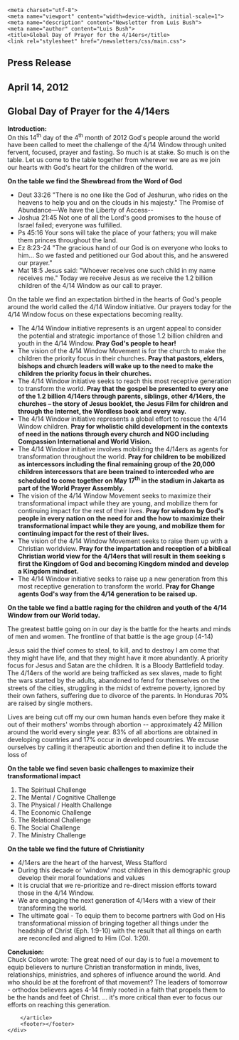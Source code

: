<!DOCTYPE html>
<html lang="en-US">
<head>
	<link rel="apple-touch-icon" sizes="180x180" href="/apple-touch-icon.png">
	<link rel="icon" type="image/png" sizes="32x32" href="/favicon-32x32.png">
	<link rel="icon" type="image/png" sizes="16x16" href="/favicon-16x16.png">
	<link rel="icon" type="image/x-icon" href="/favicon.ico">
	<link rel="manifest" href="/site.webmanifest">
	<link rel="mask-icon" href="/safari-pinned-tab.svg" color="#5bbad5">
	<meta name="msapplication-TileColor" content="#da532c">
	<meta name="theme-color" content="#ffffff">

	<meta charset="utf-8">
	<meta name="viewport" content="width=device-width, initial-scale=1">
	<meta name="description" content="Newsletter from Luis Bush">
	<meta name="author" content="Luis Bush">
	<title>Global Day of Prayer for the 4/14ers</title>
	<link rel="stylesheet" href="/newsletters/css/main.css">
</head>
<body>
	<div id="newsletter">
		<header style="display: none">
			<figure>
				<img alt="Luis and Doris" src="/newsletters/images/luis-and-doris-300px.png">
				<figcaption>Serving | Catalyzing | Facilitating</figcaption>
			</figure>
		</header>
		<article>
		    <h1>Press Release</h1>
			<h2 id="article-date"><time datetime="2012-04-14">April 14, 2012</time></h2>
			<h2 id="subheading">Global Day of Prayer for the 4/14ers</h2>
			<p id="first-paragraph"><strong>Introduction:</strong><br>
On this 14<sup>th</sup> day of the 4<sup>th</sup> month of 2012 God's people around the world have been called to meet the challenge of the 4/14 Window through united fervent, focused, prayer and fasting. So much is at stake. So much is on the table. Let us come to the table together from wherever we are as we join our hearts with God's heart for the children of the world.</p>
			<p><strong>On the table we find the Shewbread from the Word of God</strong></p>
			<ul>
				<li>Deut 33:26 "There is no one like the God of Jeshurun, who rides on the heavens to help you and on the clouds in his majesty." The Promise of Abundance—We have the Liberty of Access--</li>
				<li>Joshua 21:45 Not one of all the Lord's good promises to the house of Israel failed; everyone was fulfilled.</li>
				<li>Ps 45:16 Your sons will take the place of your fathers; you will make them princes throughout the land.</li>
				<li>Ez 8:23-24 "The gracious hand of our God is on everyone who looks to him… So we fasted and petitioned our God about this, and he answered our prayer."</li>
				<li>Mat 18:5 Jesus said: "Whoever receives one such child in my name receives me." Today we receive Jesus as we receive the 1.2 billion children of the 4/14 Window as our call to prayer.</li>
			</ul>
			<p>On the table we find an expectation birthed in the hearts of God's people around the world called the 4/14 Window initiative. Our prayers today for the 4/14 Window focus on these expectations becoming reality.</p>
			<ul>
				<li>The 4/14 Window initiative represents is an urgent appeal to consider the potential and strategic importance of those 1.2 billion children and youth in the 4/14 Window. <strong>Pray God's people to hear!</strong></li>
				<li>The vision of the 4/14 Window Movement is for the church to make the children the priority focus in their churches. <strong>Pray that pastors, elders, bishops and church leaders will wake up to the need to make the children the priority focus in their churches.</strong></li>
				<li>The 4/14 Window initiative seeks to reach this most receptive generation to transform the world. <strong>Pray that the gospel be presented to every one of the 1.2 billion 4/14ers through parents, siblings, other 4/14ers, the churches – the story of Jesus booklet, the Jesus Film for children and through the Internet, the Wordless book and every way.</strong></li>
				<li>The 4/14 Window initiative represents a global effort to rescue the 4/14 Window children. <strong>Pray for wholistic child development in the contexts of need in the nations through every church and NGO including Compassion International and World Vision.</strong></li>
				<li>The 4/14 Window initiative involves mobilizing the 4/14ers as agents for transformation throughout the world. <strong>Pray for children to be mobilized as intercessors including the final remaining group of the 20,000 children intercessors that are been trained to interceded who are scheduled to come together on May 17<sup>th</sup> in the stadium in Jakarta as part of the World Prayer Assembly.</strong></li>
				<li>The vision of the 4/14 Window Movement seeks to maximize their transformational impact while they are young, and mobilize them for continuing impact for the rest of their lives. <strong>Pray for wisdom by God's people in every nation on the need for and the how to maximize their transformational impact while they are young, and mobilize them for continuing impact for the rest of their lives.</strong></li>
				<li>The vision of the 4/14 Window Movement seeks to raise them up with a Christian worldview. <strong>Pray for the impartation and reception of a biblical Christian world view for the 4/14ers that will result in them seeking s first the Kingdom of God and becoming Kingdom minded and develop a Kingdom mindset.</strong></li>
				<li>The 4/14 Window initiative seeks to raise up a new generation from this most receptive generation to transform the world. <strong>Pray for Change agents God's way from the 4/14 generation to be raised up.</strong></li>
			</ul>
			<p><strong>On the table we find a battle raging for the children and youth of the 4/14 Window from our World today.</strong></p>
			<p>The greatest battle going on in our day is the battle for the hearts and minds of men and women. The frontline of that battle is the age group (4-14)</p>
			<p>Jesus said the thief comes to steal, to kill, and to destroy I am come that they might have life, and that they might have it more abundantly.  A priority focus for Jesus and Satan are the children.
It is a Bloody Battlefield today. The 4/14ers of the world are being trafficked as sex slaves, made to fight the wars started by the adults, abandoned to fend for themselves on the streets of the cities, struggling in the midst of extreme poverty, ignored by their own fathers, suffering due to divorce of the parents. In Honduras 70% are raised  by single mothers.</p>
			<p>Lives are being cut off my our own human hands even before they make it out of their mothers' wombs through abortion -- approximately 42 Million around the world every single year. 83% of all abortions are obtained in developing countries and 17% occur in developed countries. We excuse ourselves by calling it therapeutic abortion and then define it to include the loss of</p>
			<p><strong>On the table we find seven basic challenges to maximize their transformational impact</strong></p>
			<ol>
				<li>The Spiritual Challenge</li>
				<li>The Mental / Cognitive Challenge</li>
				<li>The Physical / Health Challenge</li>
				<li>The Economic Challenge</li>
				<li>The Relational Challenge</li>
				<li>The Social Challenge</li>
				<li>The Ministry Challenge</li>
			</ol>
			<p><strong>On the table we find the  future of Christianity</strong></p>
			<ul>
				<li>4/14ers are the heart of the harvest, Wess Stafford</li>
				<li>During this decade or 'window' most children in this demographic group develop their moral foundations and values</li>
				<li>It is crucial that we re-prioritize and re-direct mission efforts toward those in the 4/14 Window.</li>
				<li>We are engaging the next generation of 4/14ers with a view of their transforming the world.</li>
				<li>The ultimate goal - To equip them to become partners with God on His transformational mission of bringing together all things under the headship of Christ (Eph. 1:9-10) with the result that all things on earth are reconciled and aligned to Him (Col. 1:20).</li>
			</ul>
			<p><strong>Conclusion:</strong><br>
			Chuck Colson wrote: The great need of our day is to fuel a movement to equip believers to nurture Christian transformation in minds, lives, relationships, ministries, and spheres of influence around the world. And who should be at the forefront of that movement? The leaders of tomorrow - orthodox believers ages 4-14 firmly rooted in a faith that propels them to be the hands and feet of Christ. … it's more critical than ever to focus our efforts on reaching this generation.</p>

		</article>
		<footer></footer>
	</div>
</body>
</html>